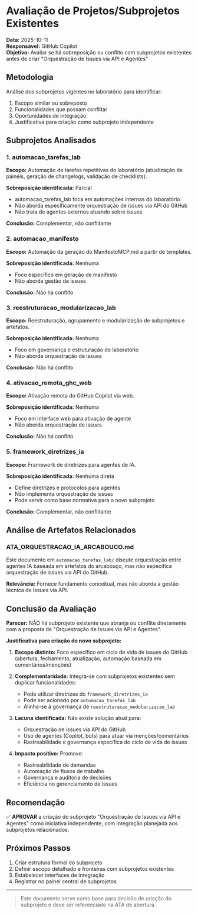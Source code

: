 # Avaliação de Projetos/Subprojetos Existentes

**Data:** 2025-10-11  
**Responsável:** GitHub Copilot  
**Objetivo:** Avaliar se há sobreposição ou conflito com subprojetos existentes antes de criar "Orquestração de Issues via API e Agentes"

## Metodologia

Análise dos subprojetos vigentes no laboratório para identificar:
1. Escopo similar ou sobreposto
2. Funcionalidades que possam conflitar
3. Oportunidades de integração
4. Justificativa para criação como subprojeto independente

## Subprojetos Analisados

### 1. automacao_tarefas_lab

**Escopo:** Automação de tarefas repetitivas do laboratório (atualização de painéis, geração de changelogs, validação de checklists).

**Sobreposição identificada:** Parcial
- automacao_tarefas_lab foca em automações internas do laboratório
- Não aborda especificamente orquestração de issues via API do GitHub
- Não trata de agentes externos atuando sobre issues

**Conclusão:** Complementar, não conflitante

### 2. automacao_manifesto

**Escopo:** Automação da geração do ManifestoMCP.md a partir de templates.

**Sobreposição identificada:** Nenhuma
- Foco específico em geração de manifesto
- Não aborda gestão de issues

**Conclusão:** Não há conflito

### 3. reestruturacao_modularizacao_lab

**Escopo:** Reestruturação, agrupamento e modularização de subprojetos e artefatos.

**Sobreposição identificada:** Nenhuma
- Foco em governança e estruturação do laboratório
- Não aborda orquestração de issues

**Conclusão:** Não há conflito

### 4. ativacao_remota_ghc_web

**Escopo:** Ativação remota do GitHub Copilot via web.

**Sobreposição identificada:** Nenhuma
- Foco em interface web para ativação de agente
- Não aborda orquestração de issues

**Conclusão:** Não há conflito

### 5. framework_diretrizes_ia

**Escopo:** Framework de diretrizes para agentes de IA.

**Sobreposição identificada:** Nenhuma direta
- Define diretrizes e protocolos para agentes
- Não implementa orquestração de issues
- Pode servir como base normativa para o novo subprojeto

**Conclusão:** Complementar, não conflitante

## Análise de Artefatos Relacionados

### ATA_ORQUESTRACAO_IA_ARCABOUCO.md

Este documento em `automacao_tarefas_lab/` discute orquestração entre agentes IA baseada em artefatos do arcabouço, mas não especifica orquestração de issues via API do GitHub.

**Relevância:** Fornece fundamento conceitual, mas não aborda a gestão técnica de issues via API.

## Conclusão da Avaliação

**Parecer:** NÃO há subprojeto existente que abranja ou conflite diretamente com a proposta de "Orquestração de Issues via API e Agentes".

**Justificativa para criação do novo subprojeto:**

1. **Escopo distinto:** Foco específico em ciclo de vida de issues do GitHub (abertura, fechamento, atualização, automação baseada em comentários/menções)

2. **Complementaridade:** Integra-se com subprojetos existentes sem duplicar funcionalidades:
   - Pode utilizar diretrizes do `framework_diretrizes_ia`
   - Pode ser acionado por `automacao_tarefas_lab`
   - Alinha-se à governança de `reestruturacao_modularizacao_lab`

3. **Lacuna identificada:** Não existe solução atual para:
   - Orquestração de issues via API do GitHub
   - Uso de agentes (Copilot, bots) para atuar via menções/comentários
   - Rastreabilidade e governança específica do ciclo de vida de issues

4. **Impacto positivo:** Promove:
   - Rastreabilidade de demandas
   - Automação de fluxos de trabalho
   - Governança e auditoria de decisões
   - Eficiência no gerenciamento de issues

## Recomendação

✅ **APROVAR** a criação do subprojeto "Orquestração de Issues via API e Agentes" como iniciativa independente, com integração planejada aos subprojetos relacionados.

## Próximos Passos

1. Criar estrutura formal do subprojeto
2. Definir escopo detalhado e fronteiras com subprojetos existentes
3. Estabelecer interfaces de integração
4. Registrar no painel central de subprojetos

---

> Este documento serve como base para decisão de criação do subprojeto e deve ser referenciado na ATA de abertura.
